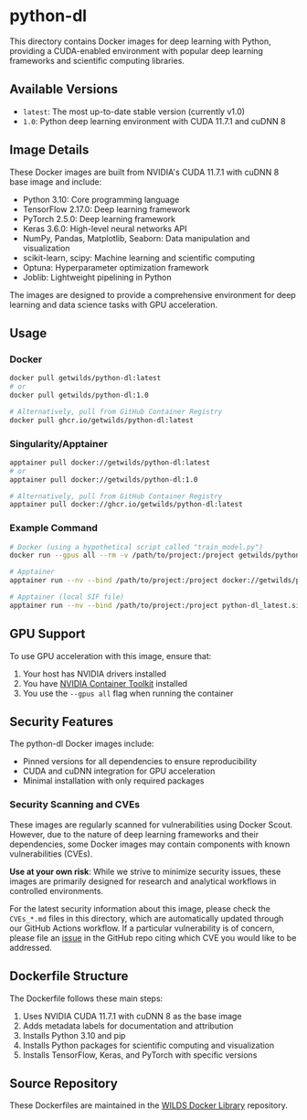 # python-dl

This directory contains Docker images for deep learning with Python, providing a CUDA-enabled environment with popular deep learning frameworks and scientific computing libraries.

## Available Versions

- `latest`: The most up-to-date stable version (currently v1.0)
- `1.0`: Python deep learning environment with CUDA 11.7.1 and cuDNN 8

## Image Details

These Docker images are built from NVIDIA's CUDA 11.7.1 with cuDNN 8 base image and include:

- Python 3.10: Core programming language
- TensorFlow 2.17.0: Deep learning framework
- PyTorch 2.5.0: Deep learning framework
- Keras 3.6.0: High-level neural networks API
- NumPy, Pandas, Matplotlib, Seaborn: Data manipulation and visualization
- scikit-learn, scipy: Machine learning and scientific computing
- Optuna: Hyperparameter optimization framework
- Joblib: Lightweight pipelining in Python

The images are designed to provide a comprehensive environment for deep learning and data science tasks with GPU acceleration.

## Usage

### Docker

```bash
docker pull getwilds/python-dl:latest
# or
docker pull getwilds/python-dl:1.0

# Alternatively, pull from GitHub Container Registry
docker pull ghcr.io/getwilds/python-dl:latest
```

### Singularity/Apptainer

```bash
apptainer pull docker://getwilds/python-dl:latest
# or
apptainer pull docker://getwilds/python-dl:1.0

# Alternatively, pull from GitHub Container Registry
apptainer pull docker://ghcr.io/getwilds/python-dl:latest
```

### Example Command

```bash
# Docker (using a hypothetical script called "train_model.py")
docker run --gpus all --rm -v /path/to/project:/project getwilds/python-dl:latest python /project/train_model.py

# Apptainer
apptainer run --nv --bind /path/to/project:/project docker://getwilds/python-dl:latest python /project/train_model.py

# Apptainer (local SIF file)
apptainer run --nv --bind /path/to/project:/project python-dl_latest.sif python /project/train_model.py
```

## GPU Support

To use GPU acceleration with this image, ensure that:

1. Your host has NVIDIA drivers installed
2. You have [NVIDIA Container Toolkit](https://github.com/NVIDIA/nvidia-docker) installed
3. You use the `--gpus all` flag when running the container

## Security Features

The python-dl Docker images include:

- Pinned versions for all dependencies to ensure reproducibility
- CUDA and cuDNN integration for GPU acceleration
- Minimal installation with only required packages

### Security Scanning and CVEs

These images are regularly scanned for vulnerabilities using Docker Scout. However, due to the nature of deep learning frameworks and their dependencies, some Docker images may contain components with known vulnerabilities (CVEs).

**Use at your own risk**: While we strive to minimize security issues, these images are primarily designed for research and analytical workflows in controlled environments.

For the latest security information about this image, please check the `CVEs_*.md` files in this directory, which are automatically updated through our GitHub Actions workflow. If a particular vulnerability is of concern, please file an [issue](https://github.com/getwilds/wilds-docker-library/issues) in the GitHub repo citing which CVE you would like to be addressed.

## Dockerfile Structure

The Dockerfile follows these main steps:

1. Uses NVIDIA CUDA 11.7.1 with cuDNN 8 as the base image
2. Adds metadata labels for documentation and attribution
3. Installs Python 3.10 and pip
4. Installs Python packages for scientific computing and visualization
5. Installs TensorFlow, Keras, and PyTorch with specific versions

## Source Repository

These Dockerfiles are maintained in the [WILDS Docker Library](https://github.com/getwilds/wilds-docker-library) repository.
